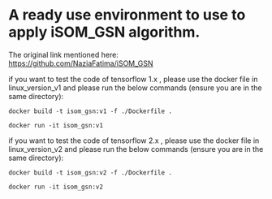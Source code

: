# A ready use environment to use to apply iSOM_GSN algorithm.

The original link mentioned here: https://github.com/NaziaFatima/iSOM_GSN

if you want to test the code of tensorflow 1.x , please use the docker file in linux_version_v1 and please run the below commands (ensure you are in the same directory):

`
docker build -t isom_gsn:v1 -f ./Dockerfile .
`

`
docker run -it isom_gsn:v1
`

if you want to test the code of tensorflow 2.x , please use the docker file in linux_version_v2 and please run the below commands (ensure you are in the same directory):

`
docker build -t isom_gsn:v2 -f ./Dockerfile .
`

`
docker run -it isom_gsn:v2
`